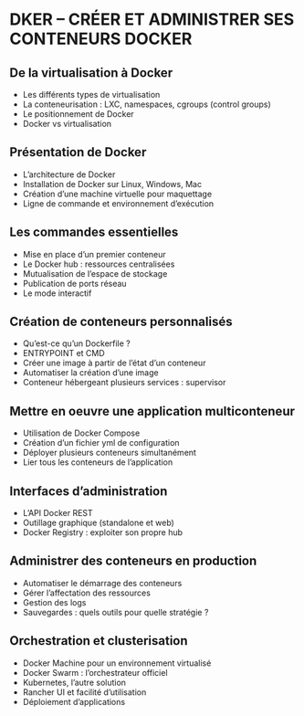# DKER – CRÉER ET ADMINISTRER SES CONTENEURS DOCKER

## De la virtualisation à Docker

* Les différents types de virtualisation
* La conteneurisation : LXC, namespaces, cgroups (control groups)
* Le positionnement de Docker
* Docker vs virtualisation

## Présentation de Docker

* L’architecture de Docker
* Installation de Docker sur Linux, Windows, Mac
* Création d’une machine virtuelle pour maquettage
* Ligne de commande et environnement d’exécution

## Les commandes essentielles

* Mise en place d’un premier conteneur
* Le Docker hub : ressources centralisées
* Mutualisation de l’espace de stockage
* Publication de ports réseau
* Le mode interactif

## Création de conteneurs personnalisés

* Qu’est-ce qu’un Dockerfile ?
* ENTRYPOINT et CMD
* Créer une image à partir de l’état d’un conteneur
* Automatiser la création d’une image
* Conteneur hébergeant plusieurs services : supervisor

## Mettre en oeuvre une application multiconteneur

* Utilisation de Docker Compose
* Création d’un fichier yml de configuration
* Déployer plusieurs conteneurs simultanément
* Lier tous les conteneurs de l’application

## Interfaces d’administration

* L’API Docker REST
* Outillage graphique (standalone et web)
* Docker Registry : exploiter son propre hub

## Administrer des conteneurs en production

* Automatiser le démarrage des conteneurs
* Gérer l’affectation des ressources
* Gestion des logs
* Sauvegardes : quels outils pour quelle stratégie ?

## Orchestration et clusterisation

* Docker Machine pour un environnement virtualisé
* Docker Swarm : l’orchestrateur officiel
* Kubernetes, l’autre solution
* Rancher UI et facilité d’utilisation
* Déploiement d’applications